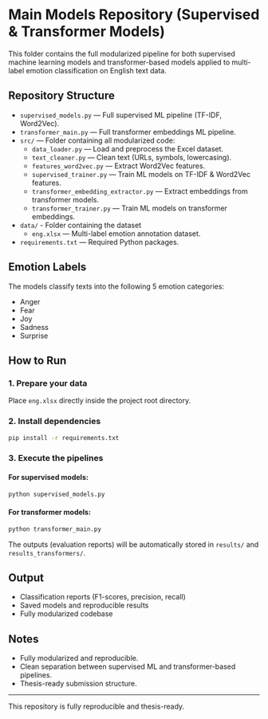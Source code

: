 
# Main Models Repository (Supervised & Transformer Models)

This folder contains the full modularized pipeline for both supervised machine learning models and transformer-based models applied to multi-label emotion classification on English text data.

## Repository Structure

- `supervised_models.py` — Full supervised ML pipeline (TF-IDF, Word2Vec).
- `transformer_main.py` — Full transformer embeddings ML pipeline.
- `src/` — Folder containing all modularized code:
  - `data_loader.py` — Load and preprocess the Excel dataset.
  - `text_cleaner.py` — Clean text (URLs, symbols, lowercasing).
  - `features_word2vec.py` — Extract Word2Vec features.
  - `supervised_trainer.py` — Train ML models on TF-IDF & Word2Vec features.
  - `transformer_embedding_extractor.py` — Extract embeddings from transformer models.
  - `transformer_trainer.py` — Train ML models on transformer embeddings.
- `data/` - Folder containing the dataset 
  - `eng.xlsx` — Multi-label emotion annotation dataset.
- `requirements.txt` — Required Python packages.

## Emotion Labels

The models classify texts into the following 5 emotion categories:

- Anger
- Fear
- Joy
- Sadness
- Surprise

## How to Run

### 1️. Prepare your data

Place `eng.xlsx` directly inside the project root directory.

### 2️. Install dependencies

```bash
pip install -r requirements.txt
```

### 3️. Execute the pipelines

#### For supervised models:

```bash
python supervised_models.py
```

#### For transformer models:

```bash
python transformer_main.py
```

The outputs (evaluation reports) will be automatically stored in `results/` and `results_transformers/`.

## Output

- Classification reports (F1-scores, precision, recall)
- Saved models and reproducible results
- Fully modularized codebase

## Notes

- Fully modularized and reproducible.
- Clean separation between supervised ML and transformer-based pipelines.
- Thesis-ready submission structure.

---

This repository is fully reproducible and thesis-ready.

